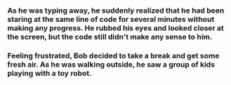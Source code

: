  ### As he was typing away, he suddenly realized that he had been staring at the same line of code for several minutes without making any progress. He rubbed his eyes and looked closer at the screen, but the code still didn't make any sense to him.  
 
 ###  Feeling frustrated, Bob decided to take a break and get some fresh air. As he was walking outside, he saw a group of kids playing with a toy robot.
